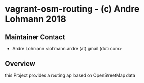 # vagrant-osm-routing - (c) Andre Lohmann 2018

## Maintainer Contact
 * Andre Lohmann
   <lohmann.andre (at) gmail (dot) com>

## Overview
this Project provides a routing api based on OpenStreetMap data
